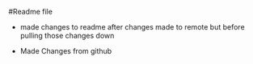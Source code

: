 #Readme file

- made changes to readme after changes made to remote but before pulling those changes down

- Made Changes from github
